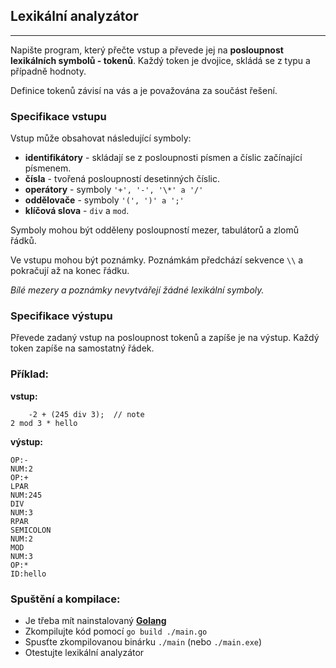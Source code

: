 ## Lexikální analyzátor

---

Napište program, který přečte vstup a převede jej na **posloupnost lexikálních symbolů - tokenů**. Každý token je dvojice, skládá se z typu a případně hodnoty.

Definice tokenů závisí na vás a je považována za součást řešení.

### Specifikace vstupu

Vstup může obsahovat následující symboly:

- **identifikátory** - skládají se z posloupnosti písmen a číslic začínající písmenem.
- **čísla** - tvořená posloupností desetinných číslic.
- **operátory** - symboly `'+', '-', '\*' a '/'`
- **oddělovače** - symboly `'(', ')' a ';'`
- **klíčová slova** - `div` a `mod`.

Symboly mohou být odděleny posloupností mezer, tabulátorů a zlomů řádků.

Ve vstupu mohou být poznámky. Poznámkám předchází sekvence `\\` a pokračují až na konec řádku.

_Bílé mezery a poznámky nevytvářejí žádné lexikální symboly._

### Specifikace výstupu

Převede zadaný vstup na posloupnost tokenů a zapíše je na výstup. Každý token zapíše na samostatný řádek.

### Příklad:

**vstup:**

```
    -2 + (245 div 3);  // note
2 mod 3 * hello
```

**výstup:**

```
OP:-
NUM:2
OP:+
LPAR
NUM:245
DIV
NUM:3
RPAR
SEMICOLON
NUM:2
MOD
NUM:3
OP:*
ID:hello
```

### Spuštění a kompilace:

- Je třeba mít nainstalovaný **[Golang](https://go.dev/)**
- Zkompilujte kód pomocí `go build ./main.go`
- Spusťte zkompilovanou binárku `./main` (nebo `./main.exe`)
- Otestujte lexikální analyzátor
